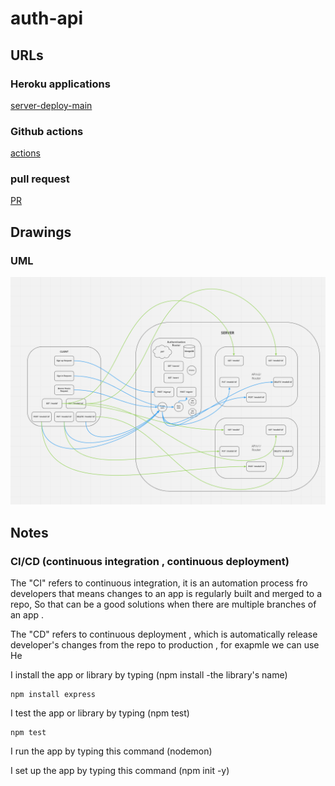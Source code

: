 # auth-api

## URLs

### Heroku applications

[server-deploy-main]()

### Github actions

[actions](https://github.com/DinaSami/auth-api/actions)

### pull request

[PR](https://github.com/DinaSami/auth-api/pulls)

## Drawings

### UML  

![preview](./auth-api-UML.png)

## Notes

### CI/CD (continuous integration , continuous deployment)

The "CI" refers to continuous integration, it is an automation process fro developers that means changes to an app is regularly built and merged to a repo, So that can be a good solutions when there are multiple branches of an app .

The "CD"  refers to continuous deployment , which is automatically release developer's changes from the repo to production , for exapmle we can use He

I install the app or library by typing (npm install -the library's name)

```
npm install express
```

I test the app or library by typing (npm test)

```
npm test 
```

I run the app by typing this command (nodemon)

I set up the app by typing this command (npm init -y)
